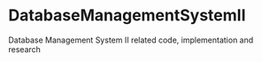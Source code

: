 # DatabaseManagementSystemII
Database Management System II related code, implementation and research
